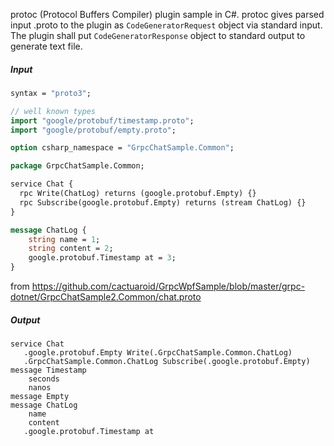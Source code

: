 protoc (Protocol Buffers Compiler) plugin sample in C#.
protoc gives parsed input .proto to the plugin as `CodeGeneratorRequest` object via standard input. The plugin shall put `CodeGeneratorResponse` object to standard output to generate text file.

##### Input

```proto
syntax = "proto3";

// well known types
import "google/protobuf/timestamp.proto";
import "google/protobuf/empty.proto";

option csharp_namespace = "GrpcChatSample.Common";

package GrpcChatSample.Common;

service Chat {
  rpc Write(ChatLog) returns (google.protobuf.Empty) {}
  rpc Subscribe(google.protobuf.Empty) returns (stream ChatLog) {}
}

message ChatLog {
	string name = 1;
	string content = 2;
	google.protobuf.Timestamp at = 3;
}
```
from https://github.com/cactuaroid/GrpcWpfSample/blob/master/grpc-dotnet/GrpcChatSample2.Common/chat.proto

##### Output
```
service Chat
   .google.protobuf.Empty Write(.GrpcChatSample.Common.ChatLog)
   .GrpcChatSample.Common.ChatLog Subscribe(.google.protobuf.Empty)
message Timestamp
    seconds
    nanos
message Empty
message ChatLog
    name
    content
   .google.protobuf.Timestamp at
```

